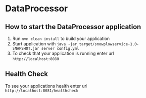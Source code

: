 # DataProcessor

How to start the DataProcessor application
---

1. Run `mvn clean install` to build your application
1. Start application with `java -jar target/snowplowservice-1.0-SNAPSHOT.jar server config.yml`
1. To check that your application is running enter url `http://localhost:8080`

Health Check
---

To see your applications health enter url `http://localhost:8081/healthcheck`
